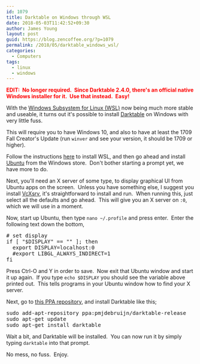 ```yaml
---
id: 1079
title: Darktable on Windows through WSL
date: 2018-05-03T11:42:52+09:30
author: James Young
layout: post
guid: https://blog.zencoffee.org/?p=1079
permalink: /2018/05/darktable_windows_wsl/
categories:
  - Computers
tags:
  - linux
  - windows
---
```

<span style="color: #ff0000;"><strong>EDIT:  No longer required.  Since Darktable 2.4.0, there's an official native Windows installer for it.  Use that instead.  Easy!</strong></span>

With the [Windows Subsystem for Linux (WSL)](https://docs.microsoft.com/en-us/windows/wsl/install-win10) now being much more stable and useable, it turns out it's possible to install [Darktable](https://www.darktable.org/) on Windows with very little fuss.

This will require you to have Windows 10, and also to have at least the 1709 Fall Creator's Update (run `winver` and see your version, it should be 1709 or higher).

Follow the instructions [here](https://docs.microsoft.com/en-us/windows/wsl/install-win10) to install WSL, and then go ahead and install [Ubuntu](https://www.microsoft.com/en-us/store/p/ubuntu/9nblggh4msv6) from the Windows store.  Don't bother starting a prompt yet, we have more to do.

Next, you'll need an X server of some type, to display graphical UI from Ubuntu apps on the screen.  Unless you have something else, I suggest you install [VcXsrv](https://sourceforge.net/projects/vcxsrv/), it's straightforward to install and run.  When running this, just select all the defaults and go ahead.  This will give you an X server on `:0`, which we will use in a moment.

Now, start up Ubuntu, then type `nano ~/.profile` and press enter.  Enter the following text down the bottom,

<pre># set display
if [ "$DISPLAY" == "" ]; then
  export DISPLAY=localhost:0
  #export LIBGL_ALWAYS_INDIRECT=1
fi</pre>

Press Ctrl-O and Y in order to save.  Now exit that Ubuntu window and start it up again.  If you type `echo $DISPLAY` you should see the variable above printed out.  This tells programs in your Ubuntu window how to find your X server.

Next, go to [this PPA repository](https://launchpad.net/~pmjdebruijn/+archive/ubuntu/darktable-release), and install Darktable like this;

<pre id="yui_3_10_3_1_1525313387023_70" class="command subordinate">sudo add-apt-repository ppa:pmjdebruijn/darktable-release
sudo apt-get update
sudo apt-get install darktable</pre>

Wait a bit, and Darktable will be installed.  You can now run it by simply typing `darktable` into that prompt.

No mess, no fuss.  Enjoy.

&nbsp;